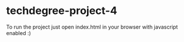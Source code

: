 # techdegree-project-4

To run the project just open index.html in your browser with javascript enabled :)